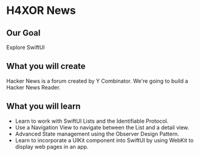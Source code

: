# H4XOR News

## Our Goal

Explore SwiftUI

## What you will create

Hacker News is a forum created by Y Combinator. We're going to build a Hacker News Reader.

## What you will learn

* Learn to work with SwiftUI Lists and the Identifiable Protocol.
* Use a Navigation View to navigate between the List and a detail view.
* Advanced State management using the Observer Design Pattern.
* Learn to incorporate a UIKit component into SwiftUI by using WebKit to display web pages in an app.

